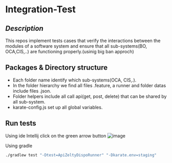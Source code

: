 # Integration-Test
## _Description_
This repos implement tests cases that verify the interactions between the modules of a software system and ensure that all sub-systems(BO, OCA,CIS,..) are functioning properly.(usinig big ban approch)

## Packages & Directory structure

- Each folder name identify which sub-systems(OCA, CIS,.).
- In the folder hierarchy we find all files .feature, a runner and folder datas include files .json.
- Folder helpers include all call api(get, post, delete) that can be shared by all sub-system.
- karate-config.js set up all global variables.

## Run tests
 Using ide Intellij 
 click on the green arrow button 
 ![image](https://user-images.githubusercontent.com/87689883/203014548-57cd2863-830b-4aca-8dcd-2f7b8203f32b.png)

 Using gradle
```sh
./gradlew test "-Dtest=ApiZeltyDispoRunner" "-Dkarate.env=staging"
```
